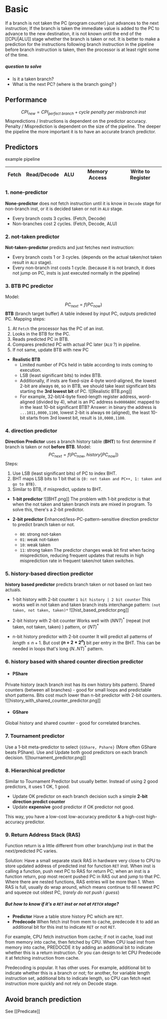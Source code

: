 # Basic
If a branch is not taken the PC (program counter) just advances to the next instruction; If the branch is taken the immediate value is added to the PC to advance to the new destination, it is not known until the end of the [[CPU|ALU]] stage whether the branch is taken or not. It is better to make a prediction for the instructions following branch instruction in the pipeline before branch instruction is taken, then the processor is at least right some of the time. 

##### question to solve
- Is it a taken branch?
- What is the next PC? (where is the branch going? )

## Performance
$$CPI_{new} = CPI_{perfect \ branch} + cycle \ penalty \ per \ misbranch \ inst$$
Mispredictions / Instructions is dependent on the predictor accuracy. Penalty / Misprediction is dependent on the size of the pipeline. The deeper the pipeline the more important it is to have an accurate branch predictor.

## Predictors
example pipeline

Fetch | Read/Decode | ALU | Memory Access | Write to Register
------ | --------------| -----| -----------------| ----------

### 1. none-predictor
**None-predictor** does not fetch instruction until it is know in `Decode` stage for non-branch inst, or it is decided taken or not in `ALU` stage.
-	Every branch costs 3 cycles. (Fetch, Decode)
-	Non-branches cost 2 cycles. (Fetch, Decode, ALU)

### 2. not-taken predictor
**Not-taken-predictor** predicts and just fetches next instruction:
- Every branch costs 1 or 3 cycles. (depends on the actual taken/not taken result in `ALU` stage).
- Every non-branch inst costs 1 cycle. (because it is not branch, it does not jump on PC, insts is just executed normally in the pipeline)
	
### 3. BTB PC predictor
Model: $$PC_{next}=f(PC_{now})$$
**BTB** (branch target buffer)
A table indexed by input PC, outputs predicted PC. Mapping steps:
1. At `Fetch` the processor has the PC of an inst.
2. Looks in the BTB for the PC.
3. Reads predicted PC in BTB.
4. Compares predicted PC with actual PC later  (`ALU` ?) in pipeline.
5. If not same, update BTB with new PC
- **Realistic BTB**
	- Limited number of PCs held in table according to insts coming to execution.
	- LSB (least significant bits) to index BTB.
	- Additionally, if insts are fixed-size 4-byte word-aligned, the lowest 2-bit are always `00`, so in BTB, we should take least significant bits starting the **3rd lowest bit** of PC.	![[Realistic BTB.png]]
	- For example, 32-bit/4-byte fixed-length register address, word-aligned (divided by 4),  what is an PC address `0x0000AB0C` mapped to in the least 10-bit significant BTB? Answer: in binary the address is `...1011,0000,1100`, lowest 2-bit is always `00` (aligned), the least 10-bit starts from 3rd lowest bit, result is `10,0000,1100`.

### 4. direction predictor
**Direction Predictor** uses a branch history table (**BHT**) to first determine if branch is taken or not **before BTB**. 
Model: $$PC_{next}=f(PC_{now},\;history[PC_{now}])$$
Steps:
1. Use LSB (least significant bits) of PC to index BHT.
2. BHT maps LSB bits to 1 bit that is `{0: not taken and PC++, 1: taken and go to BTB}`.
3. Similar to BTB, if mispredict, update to BHT. 

-	**1-bit predictor** 
![[BHT.png]]
The problem with 1-bit predictor is that when the not taken and taken branch insts are mixed in program. To solve this, there's a 2-bit predictor.

-	**2-bit predictor**
Enhanced/less-PC-pattern-sensitive direction predictor to predict branch taken or not.
	- `00`: strong not-taken
	- `01`: weak not-taken
	- `10`: weak taken
	- `11`: strong taken
	The predictor changes weak bit first when facing misprediction, reducing frequent updates that results in high misprediction rate in frequent taken/not taken switches. 
	
### 5. history-based direction predictor
**history based predictor** predicts branch taken or not based on last two actuals.
	
- 1-bit history with 2-bit counter
`1 bit history | 2 bit counter` This works well in not taken and taken branch insts interchange pattern: `(not taken, not taken, taken)*`
![[hist_based_predictor.png]]
	
- 2-bit history with 2-bit counter
Works well with $(NNT)^*$  (repeat (not taken, not taken, taken) ) pattern, or $(NT)^*$
	
- n-bit history predictor with 2-bit counter
It will predict all patterns of $length \leq n+1$. But cost **($n+2*2^n$)** bit per entry in the BHT. This can be needed in loops that's long $(N..NT)^*$ pattern.

### 6. history based with shared counter direction predictor
- #### PShare
Private history (each branch inst has its own history bits pattern). Shared counters (between all branches) - good for small loops and predictable short patterns.
Bits cost much lower than n-bit predictor with 2-bit counters.
![[history_with_shared_counter_predictor.png]]
- #### GShare
Global history and shared counter - good for correlated branches.

### 7. Tournament predictor
Use a 1-bit meta-predictor to select `{GShare, Pshare}` (More often GShare beats PShare). Use and Update both good predictors on each branch decision.
![[tournament_predictor.png]]

### 8. Hierarchical predictor
Similar to Tournament Predictor but usually better. Instead of using 2 good predictors, it uses 1 OK,  1 good. 
- Update OK predictor on each branch decision such a simple **2-bit direction predict counter**
- Update **expensive** good predictor if OK predictor not good.

This way, you have a low-cost low-accuracy predictor & a high-cost high-accuracy predictor.

### 9. Return Address Stack (RAS)
Function return is a little different from other branch/jump inst in that the next/predicted PC varies. 

Solution: Have a small separate stack RAS in hardware very close to CPU to store updated address of predicted inst for function `RET` inst. When inst is calling a function, push next PC to RAS for return PC; when an inst is a function return,  pop  most recent pushed PC in RAS out and jump to that PC. Where there are nested functions,  RAS entries will be more than 1. When RAS is full, usually do wrap around, which means continue to fill newest PC and squeeze out oldest PC, (*rarely do not push i guess*)

##### But how to know if it's a `RET` inst or not at  `FETCH` stage?
-	**Predictor**
Have a table store history PC which are `RET`.
- **Predecode**
When fetch inst from mem to cache, predecode it to add an additional bit for this inst to indicate `RET` or not `RET`. 

For example, CPU fetch instruction from cache; if not in cache, load inst from memory into cache, then fetched by CPU. When CPU load inst from memory into cache, PREDOCDE it by adding an additional bit to indicate whether this is a return instruction. Or you can design to let CPU Predecode it at fetching instruction from cache.

Predecoding is popular. It has other uses. For example, additional bit to indicate whether this  is a branch or not; for another, for variable length instruction set, additional bits to indicate length, so CPU can fetch next instruction more quickly and not rely on Decode stage.

## Avoid branch prediction
See [[Predicate]]